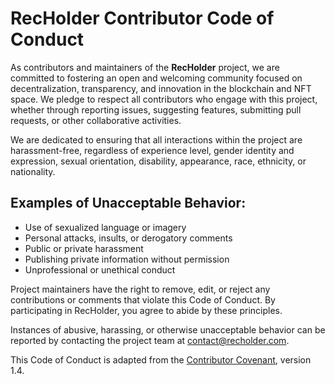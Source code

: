 # RecHolder Contributor Code of Conduct

As contributors and maintainers of the **RecHolder** project, we are committed to fostering an open and welcoming community focused on decentralization, transparency, and innovation in the blockchain and NFT space. We pledge to respect all contributors who engage with this project, whether through reporting issues, suggesting features, submitting pull requests, or other collaborative activities.

We are dedicated to ensuring that all interactions within the project are harassment-free, regardless of experience level, gender identity and expression, sexual orientation, disability, appearance, race, ethnicity, or nationality.

## Examples of Unacceptable Behavior:
- Use of sexualized language or imagery
- Personal attacks, insults, or derogatory comments
- Public or private harassment
- Publishing private information without permission
- Unprofessional or unethical conduct

Project maintainers have the right to remove, edit, or reject any contributions or comments that violate this Code of Conduct. By participating in RecHolder, you agree to abide by these principles.

Instances of abusive, harassing, or otherwise unacceptable behavior can be reported by contacting the project team at [contact@recholder.com](mailto:contact@recholder.com).

This Code of Conduct is adapted from the [Contributor Covenant](https://www.contributor-covenant.org), version 1.4.
